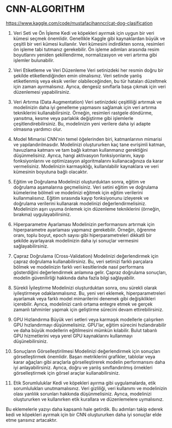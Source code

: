 # CNN-ALGORITHM
https://www.kaggle.com/code/mustafacihanncr/cat-dog-clasification


1. Veri Seti ve Ön İşleme
Kedi ve köpekleri ayırmak için uygun bir veri kümesi seçmek önemlidir. Genellikle Kaggle gibi kaynaklardan büyük ve çeşitli bir veri kümesi kullanılır. Veri kümesini indirdikten sonra, resimleri ön işleme tabi tutmanız gerekebilir. Ön işleme adımları arasında resim boyutlarını yeniden şekillendirme, normalizasyon ve veri artırma gibi işlemler bulunabilir.

2. Veri Etiketleme ve Veri Düzenleme
Veri setinizdeki her resmin doğru bir şekilde etiketlendiğinden emin olmalısınız. Veri setinde yanlış etiketlenmiş veya eksik veriler olabileceğinden, bu tür hataları düzeltmek için zaman ayırmalısınız. Ayrıca, dengesiz sınıflarla başa çıkmak için veri düzenlemesi yapabilirsiniz.

3. Veri Artırma (Data Augmentation)
Veri setinizdeki çeşitliliği artırmak ve modelinizin daha iyi genelleme yapmasını sağlamak için veri artırma tekniklerini kullanabilirsiniz. Örneğin, resimleri rastgele döndürme, yansıtma, kesme veya parlaklık değiştirme gibi işlemlerle çeşitlendirebilirsiniz. Bu, modelinizin yeni verilere daha iyi adapte olmasına yardımcı olur.

4. Model Mimarisi
CNN'nin temel öğelerinden biri, katmanlarının mimarisi ve yapılandırılmasıdır. Modelinizi oluştururken kaç tane evrişimli katman, havuzlama katmanı ve tam bağlı katman kullanmanız gerektiğini düşünmelisiniz. Ayrıca, hangi aktivasyon fonksiyonlarını, kayıp fonksiyonlarını ve optimizasyon algoritmalarını kullanacağınıza da karar vermelisiniz. Modelinizin karmaşıklığı, kullanılabilir kaynaklara ve veri kümesinin boyutuna bağlı olacaktır.

5. Eğitim ve Doğrulama
Modelinizi oluşturduktan sonra, eğitim ve doğrulama aşamalarına geçmelisiniz. Veri setini eğitim ve doğrulama kümelerine bölmeli ve modelinizi eğitmek için eğitim verilerini kullanmalısınız. Eğitim sırasında kayıp fonksiyonunu izleyerek ve doğrulama verilerini kullanarak modelinizi değerlendirmelisiniz. Modelinizin aşırı uyuma önlemek için düzenleme tekniklerini (örneğin, bırakma) uygulayabilirsiniz.

6. Hiperparametre Ayarlaması
Modelinizin performansını artırmak için hiperparametre ayarlaması yapmanız gerekebilir. Örneğin, öğrenme oranı, toplu boyut, epoch sayısı gibi hiperparametreleri dikkatli bir şekilde ayarlayarak modelinizin daha iyi sonuçlar vermesini sağlayabilirsiniz.

7. Çapraz Doğrulama (Cross-Validation)
Modelinizi değerlendirmek için çapraz doğrulama kullanabilirsiniz. Bu, veri setinizi farklı parçalara bölmek ve modelinizin farklı veri kesitlerinde nasıl performans gösterdiğini değerlendirmek anlamına gelir. Çapraz doğrulama sonuçları, modelin güvenilirliği hakkında daha fazla bilgi sağlayabilir.

8. Sürekli İyileştirme
Modelinizi oluşturduktan sonra, onu sürekli olarak iyileştirmeye odaklanmalısınız. Bu, yeni veri eklemek, hiperparametreleri ayarlamak veya farklı model mimarilerini denemek gibi değişiklikleri içerebilir. Ayrıca, modelinizi canlı ortama entegre etmek ve gerçek zamanlı tahminler yapmak için geliştirme sürecini devam ettirebilirsiniz.

9. GPU Hızlandırma
Büyük veri setleri veya karmaşık modellerle çalışırken GPU hızlandırmayı düşünmelisiniz. GPU'lar, eğitim sürecini hızlandırabilir ve daha büyük modellerin eğitilmesini mümkün kılabilir. Bulut tabanlı GPU hizmetlerini veya yerel GPU kaynaklarını kullanmayı düşünebilirsiniz.

10. Sonuçların Görselleştirilmesi
Modelinizi değerlendirmek için sonuçları görselleştirmek önemlidir. Başarı metriklerini grafikler, tablolar veya karar ağaçları gibi araçlarla görselleştirerek modelin performansını daha iyi anlayabilirsiniz. Ayrıca, doğru ve yanlış sınıflandırılmış örnekleri görselleştirmek için görsel araçlar kullanabilirsiniz.

11. Etik Sorumluluklar
Kedi ve köpekleri ayırma gibi uygulamalarda, etik sorumlulukları unutmamalısınız. Veri gizliliği, veri kullanımı ve modelinizin olası yanlılık sorunları hakkında düşünmelisiniz. Ayrıca, modelinizi oluştururken ve kullanırken etik kurallara ve düzenlemelere uymalısınız.

Bu eklemelerle yazıyı daha kapsamlı hale getirdik. Bu adımları takip ederek kedi ve köpekleri ayırmak için bir CNN oluştururken daha iyi sonuçlar elde etme şansınız artacaktır.

